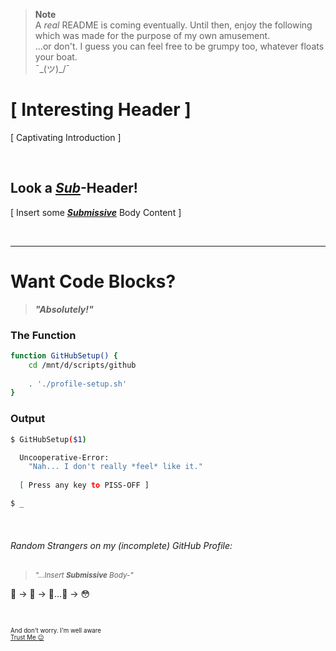 
> __Note__ <br />
> A *real* README is coming eventually. Until then, enjoy the following which was made for the purpose of my own amusement. <br />
> ...or don't. I guess you can feel free to be grumpy too, whatever floats your boat. <br />
> ¯\_(ツ)_/¯

# [ Interesting Header ]

[ Captivating Introduction ]


<br />



## Look a *[Sub](https://github.com/RichNSD/RichNSD/edit/main/README.md#random-strangers-on-my-incomplete-github-profile)*-Header!

[ Insert some __*[Submissive](https://github.com/RichNSD/RichNSD/edit/main/README.md#random-strangers-on-my-incomplete-github-profile)*__ Body Content ]


<br />

---

# Want Code Blocks?

> __*"Absolutely!"*__
<!-- the Unbalanced Developer™ says in 
yet *another* imaginary dialogue with himself -->

### The Function
```bash
function GitHubSetup() {
    cd /mnt/d/scripts/github
    
    . './profile-setup.sh'
}
```

### Output
```bash
$ GitHubSetup($1)

  Uncooperative-Error:
    "Nah... I don't really *feel* like it."
        
  [ Press any key to PISS-OFF ]

$ _
```

<br />


###### Random Strangers on my (incomplete) GitHub Profile:

> <small><em>"...Insert __Submissive__ Body-"</em></small>

🙂 → 🤨 → 🧐...🤔 → 😳

<br />

<small><small>And don't worry. I'm well aware<br /> [Trust Me :wink:](https://matias.ma/nsfw/)</small></small>


